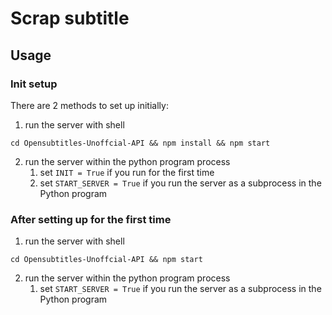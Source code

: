 # Scrap subtitle

## Usage
### Init setup
There are 2 methods to set up initially:

1. run the server with shell
```{shell}
cd Opensubtitles-Unoffcial-API && npm install && npm start
```

2. run the server within the python program process
    1. set `INIT = True` if you run for the first time
    2. set `START_SERVER = True` if you run the server as a subprocess in the Python program

### After setting up for the first time
1. run the server with shell
```{shell}
cd Opensubtitles-Unoffcial-API && npm start
```

2. run the server within the python program process
    1. set `START_SERVER = True` if you run the server as a subprocess in the Python program